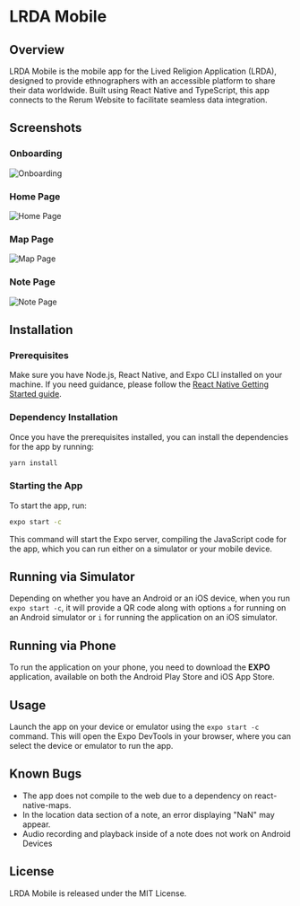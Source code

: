 # LRDA Mobile

## Overview
LRDA Mobile is the mobile app for the Lived Religion Application (LRDA), designed to provide ethnographers with an accessible platform to share their data worldwide. Built using React Native and TypeScript, this app connects to the Rerum Website to facilitate seamless data integration.

## Screenshots

### Onboarding
![Onboarding](./assets/demo_photos/IMG_9517.PNG)

### Home Page
![Home Page](./assets/demo_photos/IMG_9517.PNG)

### Map Page
![Map Page](./assets/demo_photos/IMG_9517.PNG)

### Note Page
![Note Page](./assets/demo_photos/IMG_9517.PNG)

## Installation

### Prerequisites
Make sure you have Node.js, React Native, and Expo CLI installed on your machine. If you need guidance, please follow the [React Native Getting Started guide](https://reactnative.dev/docs/getting-started).

### Dependency Installation
Once you have the prerequisites installed, you can install the dependencies for the app by running:

```bash
yarn install
```

### Starting the App
To start the app, run:

```bash
expo start -c
```

This command will start the Expo server, compiling the JavaScript code for the app, which you can run either on a simulator or your mobile device.

## Running via Simulator
Depending on whether you have an Android or an iOS device, when you run `expo start -c`, it will provide a QR code along with options `a` for running on an Android simulator or `i` for running the application on an iOS simulator.

## Running via Phone
To run the application on your phone, you need to download the **EXPO** application, available on both the Android Play Store and iOS App Store.

## Usage
Launch the app on your device or emulator using the `expo start -c` command. This will open the Expo DevTools in your browser, where you can select the device or emulator to run the app.

## Known Bugs
- The app does not compile to the web due to a dependency on react-native-maps.
- In the location data section of a note, an error displaying "NaN" may appear.
- Audio recording and playback inside of a note does not work on Android Devices

## License
LRDA Mobile is released under the MIT License.
